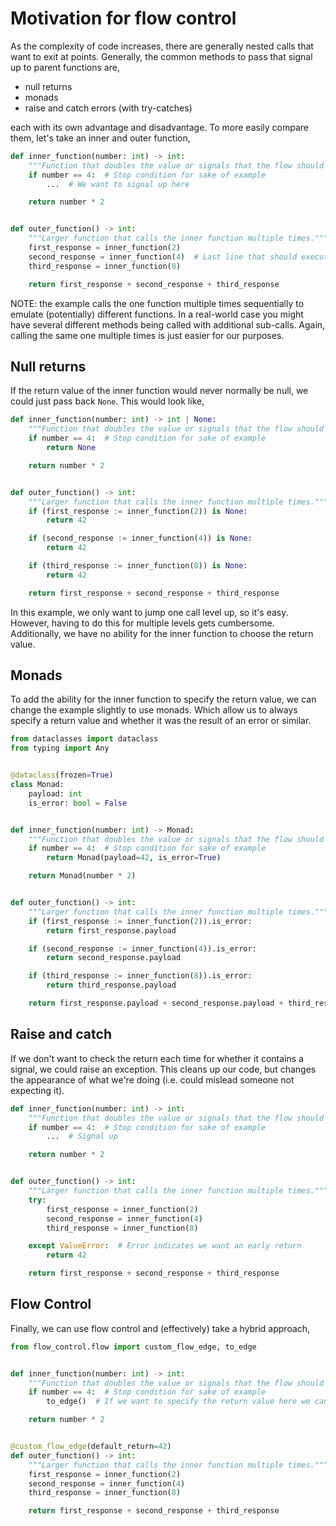# Motivation for flow control

As the complexity of code increases, there are generally nested calls that want to exit at points.
Generally, the common methods to pass that signal up to parent functions are,

* null returns
* monads
* raise and catch errors (with try-catches)

each with its own advantage and disadvantage.
To more easily compare them, let's take an inner and outer function,

```python
def inner_function(number: int) -> int:
    """Function that doubles the value or signals that the flow should change."""
    if number == 4:  # Stop condition for sake of example
        ...  # We want to signal up here

    return number * 2


def outer_function() -> int:
    """Larger function that calls the inner function multiple times."""
    first_response = inner_function(2)
    second_response = inner_function(4)  # Last line that should execute
    third_response = inner_function(8)

    return first_response + second_response + third_response
```

NOTE: the example calls the one function multiple times sequentially to emulate (potentially) different functions.
In a real-world case you might have several different methods being called with additional sub-calls.
Again, calling the same one multiple times is just easier for our purposes.

## Null returns

If the return value of the inner function would never normally be null, we could just pass back `None`.
This would look like,

```python
def inner_function(number: int) -> int | None:
    """Function that doubles the value or signals that the flow should change."""
    if number == 4:  # Stop condition for sake of example
        return None

    return number * 2


def outer_function() -> int:
    """Larger function that calls the inner function multiple times."""
    if (first_response := inner_function(2)) is None:
        return 42

    if (second_response := inner_function(4)) is None:
        return 42

    if (third_response := inner_function(8)) is None:
        return 42

    return first_response + second_response + third_response
```

In this example, we only want to jump one call level up, so it's easy.
However, having to do this for multiple levels gets cumbersome.
Additionally, we have no ability for the inner function to choose the return value.

## Monads

To add the ability for the inner function to specify the return value, we can change the example slightly to use monads.
Which allow us to always specify a return value and whether it was the result of an error or similar.

```python
from dataclasses import dataclass
from typing import Any


@dataclass(frozen=True)
class Monad:
    payload: int
    is_error: bool = False


def inner_function(number: int) -> Monad:
    """Function that doubles the value or signals that the flow should change."""
    if number == 4:  # Stop condition for sake of example
        return Monad(payload=42, is_error=True)

    return Monad(number * 2)


def outer_function() -> int:
    """Larger function that calls the inner function multiple times."""
    if (first_response := inner_function(2)).is_error:
        return first_response.payload

    if (second_response := inner_function(4)).is_error:
        return second_response.payload

    if (third_response := inner_function(8)).is_error:
        return third_response.payload

    return first_response.payload + second_response.payload + third_response.payload

```

## Raise and catch

If we don't want to check the return each time for whether it contains a signal, we could raise an exception.
This cleans up our code, but changes the appearance of what we're doing (i.e. could mislead someone not expecting it).

```python
def inner_function(number: int) -> int:
    """Function that doubles the value or signals that the flow should change."""
    if number == 4:  # Stop condition for sake of example
        ...  # Signal up

    return number * 2


def outer_function() -> int:
    """Larger function that calls the inner function multiple times."""
    try:
        first_response = inner_function(2)
        second_response = inner_function(4)
        third_response = inner_function(8)

    except ValueError:  # Error indicates we want an early return
        return 42

    return first_response + second_response + third_response
```

## Flow Control

Finally, we can use flow control and (effectively) take a hybrid approach,

```python
from flow_control.flow import custom_flow_edge, to_edge


def inner_function(number: int) -> int:
    """Function that doubles the value or signals that the flow should change."""
    if number == 4:  # Stop condition for sake of example
        to_edge()  # If we want to specify the return value here we can instead use `payload_to_edge(VALUE)`

    return number * 2


@custom_flow_edge(default_return=42)
def outer_function() -> int:
    """Larger function that calls the inner function multiple times."""
    first_response = inner_function(2)
    second_response = inner_function(4)
    third_response = inner_function(8)

    return first_response + second_response + third_response
```
